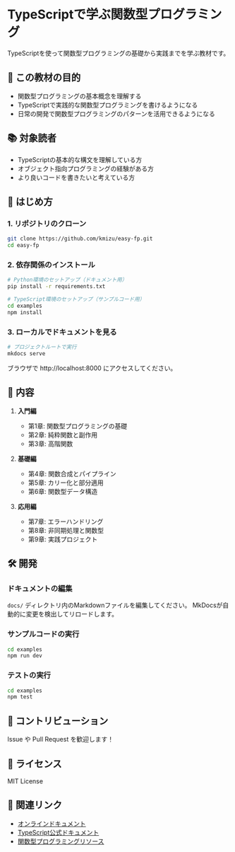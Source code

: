 # TypeScriptで学ぶ関数型プログラミング

TypeScriptを使って関数型プログラミングの基礎から実践までを学ぶ教材です。

## 🎯 この教材の目的

- 関数型プログラミングの基本概念を理解する
- TypeScriptで実践的な関数型プログラミングを書けるようになる
- 日常の開発で関数型プログラミングのパターンを活用できるようになる

## 📚 対象読者

- TypeScriptの基本的な構文を理解している方
- オブジェクト指向プログラミングの経験がある方
- より良いコードを書きたいと考えている方

## 🚀 はじめ方

### 1. リポジトリのクローン

```bash
git clone https://github.com/kmizu/easy-fp.git
cd easy-fp
```

### 2. 依存関係のインストール

```bash
# Python環境のセットアップ（ドキュメント用）
pip install -r requirements.txt

# TypeScript環境のセットアップ（サンプルコード用）
cd examples
npm install
```

### 3. ローカルでドキュメントを見る

```bash
# プロジェクトルートで実行
mkdocs serve
```

ブラウザで http://localhost:8000 にアクセスしてください。

## 📖 内容

1. **入門編**
   - 第1章: 関数型プログラミングの基礎
   - 第2章: 純粋関数と副作用
   - 第3章: 高階関数

2. **基礎編**
   - 第4章: 関数合成とパイプライン
   - 第5章: カリー化と部分適用
   - 第6章: 関数型データ構造

3. **応用編**
   - 第7章: エラーハンドリング
   - 第8章: 非同期処理と関数型
   - 第9章: 実践プロジェクト

## 🛠️ 開発

### ドキュメントの編集

`docs/` ディレクトリ内のMarkdownファイルを編集してください。
MkDocsが自動的に変更を検出してリロードします。

### サンプルコードの実行

```bash
cd examples
npm run dev
```

### テストの実行

```bash
cd examples
npm test
```

## 🤝 コントリビューション

Issue や Pull Request を歓迎します！

## 📝 ライセンス

MIT License

## 🔗 関連リンク

- [オンラインドキュメント](https://kmizu.github.io/easy-fp/)
- [TypeScript公式ドキュメント](https://www.typescriptlang.org/)
- [関数型プログラミングリソース](docs/appendix/references.md)
